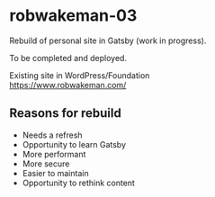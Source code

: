 # robwakeman-03

Rebuild of personal site in Gatsby (work in progress).

To be completed and deployed.

Existing site in WordPress/Foundation  
https://www.robwakeman.com/

## Reasons for rebuild

- Needs a refresh
- Opportunity to learn Gatsby
- More performant
- More secure
- Easier to maintain
- Opportunity to rethink content
